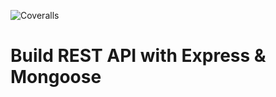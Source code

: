 ![Coveralls](https://img.shields.io/coveralls/github/johnNzagaruka/mybrand-api)
# Build REST API with Express & Mongoose

